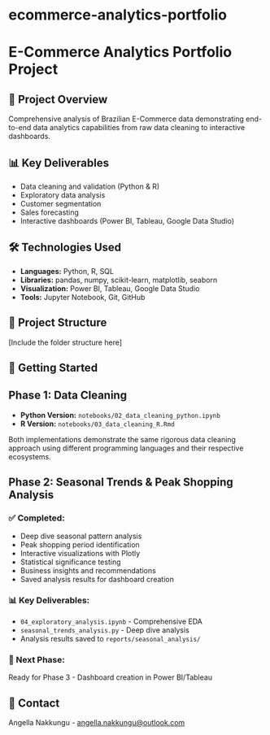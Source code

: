 # ecommerce-analytics-portfolio

# E-Commerce Analytics Portfolio Project

## 🎯 Project Overview

Comprehensive analysis of Brazilian E-Commerce data demonstrating end-to-end data analytics capabilities from raw data cleaning to interactive dashboards.

## 📊 Key Deliverables

- Data cleaning and validation (Python & R)
- Exploratory data analysis
- Customer segmentation
- Sales forecasting
- Interactive dashboards (Power BI, Tableau, Google Data Studio)

## 🛠️ Technologies Used

- **Languages:** Python, R, SQL
- **Libraries:** pandas, numpy, scikit-learn, matplotlib, seaborn
- **Visualization:** Power BI, Tableau, Google Data Studio
- **Tools:** Jupyter Notebook, Git, GitHub

## 📁 Project Structure

[Include the folder structure here]

## 🚀 Getting Started

## Phase 1: Data Cleaning

- **Python Version:** `notebooks/02_data_cleaning_python.ipynb`
- **R Version:** `notebooks/03_data_cleaning_R.Rmd`

Both implementations demonstrate the same rigorous data cleaning approach using different programming languages and their respective ecosystems.

## Phase 2: Seasonal Trends & Peak Shopping Analysis

### ✅ Completed:

- Deep dive seasonal pattern analysis
- Peak shopping period identification
- Interactive visualizations with Plotly
- Statistical significance testing
- Business insights and recommendations
- Saved analysis results for dashboard creation

### 📊 Key Deliverables:

- `04_exploratory_analysis.ipynb` - Comprehensive EDA
- `seasonal_trends_analysis.py` - Deep dive analysis
- Analysis results saved to `reports/seasonal_analysis/`

### 🎯 Next Phase:

Ready for Phase 3 - Dashboard creation in Power BI/Tableau

## 📧 Contact

Angella Nakkungu - angella.nakkungu@outlook.com
